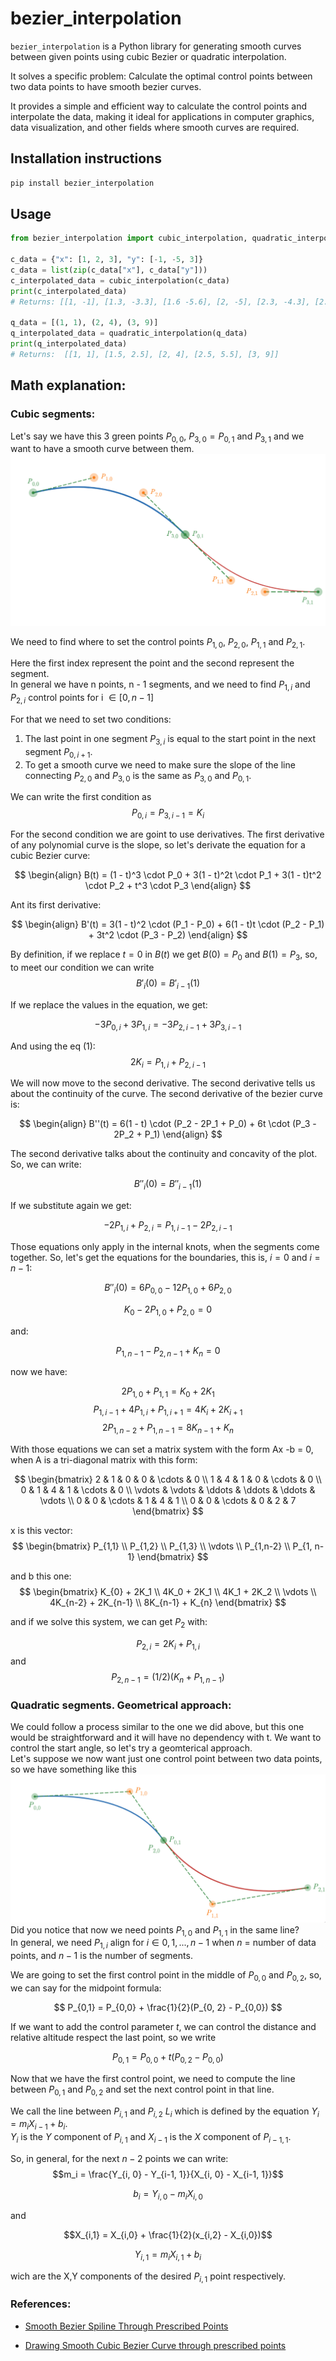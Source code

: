 # bezier_interpolation

`bezier_interpolation` is a Python library for generating smooth curves between given points using cubic Bezier or quadratic interpolation.   

It solves a specific problem: Calculate the optimal control points between two data points to have smooth bezier curves.   

It provides a simple and efficient way to calculate the control points and interpolate the data, making it ideal for applications in computer graphics, data visualization, and other fields where smooth curves are required.


## Installation instructions

```sh
pip install bezier_interpolation
```

## Usage
```python
from bezier_interpolation import cubic_interpolation, quadratic_interpolation

c_data = {"x": [1, 2, 3], "y": [-1, -5, 3]}
c_data = list(zip(c_data["x"], c_data["y"]))
c_interpolated_data = cubic_interpolation(c_data)
print(c_interpolated_data)
# Returns: [[1, -1], [1.3, -3.3], [1.6 -5.6], [2, -5], [2.3, -4.3], [2.6, -0.6], [3, 3]]

q_data = [(1, 1), (2, 4), (3, 9)]
q_interpolated_data = quadratic_interpolation(q_data)
print(q_interpolated_data)
# Returns:  [[1, 1], [1.5, 2.5], [2, 4], [2.5, 5.5], [3, 9]]

```

## Math explanation: 

### Cubic segments:
Let's say we have this 3 green points $P_{0,0}$, $P_{3,0} = P_{0,1}$ and $P_{3,1}$ and we want to have a smooth curve between them.   
![Cubic Bezier Interpolation](https://github.com/balexandermunoz/bezier-interpolation/blob/master/bezier-interpolation.png?raw=true)

We need to find where to set the control points $P_{1,0}$, $P_{2,0}$, $P_{1,1}$ and $P_{2,1}$.   

Here the first index represent the point and the second represent the segment.   
In general we have n points, n - 1 segments, and we need to find $P_{1,i}$ and $P_{2,i}$ control points for i $\in [0, n - 1]$   

For that we need to set two conditions:   
1. The last point in one segment $P_{3,i}$ is equal to the start point in the next segment $P_{0, i + 1}$. 
2. To get a smooth curve we need to make sure the slope of the line connecting $P_{2,0}$ and $P_{3,0}$ is the same as $P_{3,0}$ and $P_{0,1}$.    


We can write the first condition as 
$$
P_{0,i} = P_{3,i - 1} = K_i \tag{1}
$$

For the second condition we are goint to use derivatives. The first derivative of any polynomial curve is the slope, so let's derivate the equation for a cubic Bezier curve:  

$$
\begin{align}
B(t) = (1 - t)^3 \cdot P_0 + 3(1 - t)^2t \cdot P_1 + 3(1 - t)t^2 \cdot P_2 + t^3 \cdot P_3
\end{align}
$$

Ant its first derivative:

$$
\begin{align}
B'(t) = 3(1 - t)^2 \cdot (P_1 - P_0) + 6(1 - t)t \cdot (P_2 - P_1) + 3t^2 \cdot (P_3 - P_2)
\end{align}
$$

By definition, if we replace $t = 0$ in $B(t)$ we get $B(0) = P_0$ and $B(1) = P_3$, so, to meet our condition we can write   
$$
B'_i(0) = B'_{i-1}(1)
$$    

If we replace the values in the equation, we get: 

$$-3P_{0,i} + 3P_{1, i} = -3 P_{2,i-1} + 3 P_{3, i-1}$$   

And using the eq (1):
$$
2K_i = P_{1,i} + P_{2, i-1}
$$   

We will now move to the second derivative. The second derivative tells us about the continuity of the curve. The second derivative of the bezier curve is:

$$
\begin{align}
B''(t) = 6(1 - t) \cdot (P_2 - 2P_1 + P_0) + 6t \cdot (P_3 - 2P_2 + P_1)
\end{align}
$$

The second derivative talks about the continuity and concavity of the plot.   
So, we can write:       

$$
B''_i(0) = B''_{i-1}(1)
$$

If we substitute again we get:   

$$
 -2P_{1,i} + P_{2,i} = P_{1, i - 1} - 2P_{2, i - 1}
$$

Those equations only apply in the internal knots, when the segments come together. So, let's get the equations for the boundaries, this is, $i = 0$ and $i = n - 1$:

$$
B''_i(0) = 6P_{0,0} - 12 P_{1,0} + 6P_{2,0}
$$

$$
K_0 - 2P_{1,0} + P_{2,0} = 0
$$

and:

$$ P_{1,n-1} - P_{2,n-1} + K_n= 0  $$

now we have:

$$ 2P_{1,0} + P_{1,1} = K_0 + 2K_1 $$
$$ P_{1,i-1} + 4P_{1,i} + P_{1, i+1} = 4K_i + 2K_{i+1} $$
$$ 2P_{1,n-2} + P_{1,n-1} = 8K_{n-1} + K_n $$

With those equations we can set a matrix system with the form Ax -b = 0, when A is a tri-diagonal matrix with this form:

$$
\begin{bmatrix}
2 & 1 & 0 & 0 & \cdots & 0 \\
1 & 4 & 1 & 0 & \cdots & 0 \\
0 & 1 & 4 & 1 & \cdots & 0 \\
\vdots & \vdots & \ddots & \ddots & \ddots & \vdots \\
0 & 0 & \cdots & 1 & 4 & 1 \\
0 & 0 & \cdots & 0 & 2 & 7
\end{bmatrix}
$$

x is this vector:
$$
\begin{bmatrix}
P_{1,1} \\
P_{1,2} \\
P_{1,3} \\
\vdots \\
P_{1,n-2} \\
P_{1, n-1}
\end{bmatrix}
$$

and b this one: 
$$
\begin{bmatrix}
K_{0} + 2K_1  \\
4K_0 + 2K_1  \\
4K_1 + 2K_2  \\
\vdots  \\
4K_{n-2} + 2K_{n-1}  \\
8K_{n-1} + K_{n} 
\end{bmatrix}
$$

and if we solve this system, we can get $P_{2}$ with:

$$P_{2, i} = 2K_i + P_{1,i}$$
and 
$$P_{2, n-1} = (1/2)(K_n + P_{1,n-1})$$

### Quadratic segments. Geometrical approach:
We could follow a process similar to the one we did above, but this one would be straightforward and it will have no dependency with t. We want to control the start angle, so let's try a geomterical approach.    
Let's suppose we now want just one control point between two data points, so we have something like this 
![Quadratic Bezier Interpolation](https://github.com/balexandermunoz/bezier-interpolation/blob/master/bezier-interpolation2.png?raw=true)
Did you notice that now we need points $P_{1,0}$ and $P_{1,1}$ in the same line?   
In general, we need $P_{1, i}$ align for $i \in 0,1,...,n-1$ when $n$ = number of data points, and $n-1$ is the number of segments.   

We are going to set the first control point in the middle of $P_{0,0}$ and $P_{0,2}$, so, we can say for the midpoint formula:

$$ P_{0,1} = P_{0,0} + \frac{1}{2}(P_{0, 2} - P_{0,0}) $$

If we want to add the control parameter $t$, we can control the distance and relative altitude respect the last point, so we write

$$ P_{0,1} = P_{0,0} + t (P_{0, 2} - P_{0,0}) $$

Now that we have the first control point, we need to compute the line between $P_{0,1}$ and $P_{0,2}$ and set the next control point in that line.  

We call the line between $P_{i,1}$ and $P_{i,2}$ $L_{i}$ which is defined by the equation $Y_i = m_i  X_{i-1} + b_i$.    
$Y_i$ is the $Y$ component of $P_{i,1}$ and  $X_{i-1}$ is the $X$ component of $P_{i-1,1}$.   

So, in general, for the next $n-2$ points we can write:
$$m_i = \frac{Y_{i, 0} - Y_{i-1, 1}}{X_{i, 0} - X_{i-1, 1}}$$

$$b_i = Y_{i, 0} - m_i X_{i, 0} $$

and 

$$X_{i,1} = X_{i,0} + \frac{1}{2}(x_{i,2} - X_{i,0})$$   

$$Y_{i,1} = m_i  X_{i,1} + b_i$$

wich are the X,Y components of the desired $P_{i,1}$  point respectively. 
### References:
- [Smooth Bezier Spiline Through Prescribed Points](https://www.particleincell.com/2012/bezier-splines/)   

- [Drawing Smooth Cubic Bezier Curve through prescribed points](https://exploringswift.com/blog/Drawing-Smooth-Cubic-Bezier-Curve-through-prescribed-points-using-Swift)